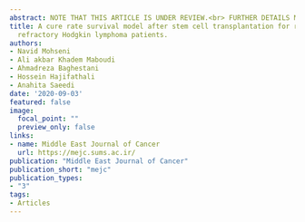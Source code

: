 ```yaml
---
abstract: NOTE THAT THIS ARTICLE IS UNDER REVIEW.<br> FURTHER DETAILS MAY BE AVAILABLE AFTER PUBLISHING.<br> Hodgkin lymphoma (HL) is one of the best curable malignancies. Randomized controlled studies have validated the benefit of hematopoietic stem cell transplant (HSCT) for patients with relapsed or primary refractory HL. This analysis aimed to identify significant prognostic factors on the recurrence of the disease after HSCT by applying a cure rate model. There were 92 patients with HL in this retrospective study who underwent HSCT from 2007 up to 2014 with 18 months follow-up in Tehran, Iran. The survival time was set as the time interval between transplantation and the recurrence of HL. Also, hyper-Poisson distribution was used as discrete frailty to account the unobserved heterogeneity and random effects. In noncured cases, the mean of survival time was 318 (95% confidence interval, 144-493) days. The 1-, 3- and 5-year survival rates were 88.9%, 83.4%, and 80.7%, respectively. A significant association was observed between cured patients and the variables such as age, the experience of pre-transplantation relapse, hemoglobin (Hb), mononuclear cells (MNCs), and body surface area (BSA) at the time of transplantation. The study concluded that patients with less than thirty years of age, a high level of Hb (g/dl), a low level of MNCs and BSA (m2), and the absence of pre-transplantation experience of relapse were associated with better survival after HSCT. Based on this study, post-transplant consolidation therapies could be considered for the treatment of HL patients after HSCT.
title: A cure rate survival model after stem cell transplantation for relapsed or
  refractory Hodgkin lymphoma patients.
authors: 
- Navid Mohseni
- Ali akbar Khadem Maboudi
- Ahmadreza Baghestani
- Hossein Hajifathali
- Anahita Saeedi
date: '2020-09-03'
featured: false
image:
  focal_point: ""
  preview_only: false
links:
- name: Middle East Journal of Cancer
  url: https://mejc.sums.ac.ir/
publication: "Middle East Journal of Cancer"
publication_short: "mejc"
publication_types:
- "3"
tags:
- Articles
---
```


